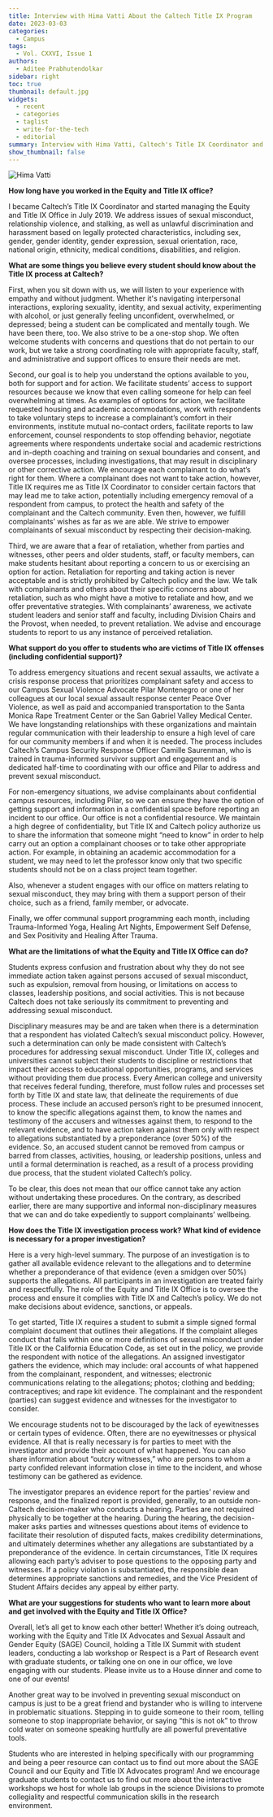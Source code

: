 ```yaml
---
title: Interview with Hima Vatti About the Caltech Title IX Program
date: 2023-03-03
categories:
  - Campus
tags:
  - Vol. CXXVI, Issue 1
authors:
  - Aditee Prabhutendolkar
sidebar: right
toc: true
thumbnail: default.jpg
widgets:
  - recent
  - categories
  - taglist
  - write-for-the-tech
  - editorial
summary: Interview with Hima Vatti, Caltech's Title IX Coordinator and Director of the Equity and Title IX Office.
show_thumbnail: false
---
```


![Hima Vatti](/img/2023/mar03/vatti.jpg)

**How long have you worked in the Equity and Title IX office?**


I became Caltech’s Title IX Coordinator and started managing the Equity and Title IX Office in July 2019.  We address issues of sexual misconduct, relationship violence, and stalking, as well as unlawful discrimination and harassment based on legally protected characteristics, including sex, gender, gender identity, gender expression, sexual orientation, race, national origin, ethnicity, medical conditions, disabilities, and religion.    


**What are some things you believe every student should know about the Title IX process at Caltech?**

First, when you sit down with us, we will listen to your experience with empathy and without judgment.  Whether it's navigating interpersonal interactions, exploring sexuality, identity, and sexual activity, experimenting with alcohol, or just generally feeling unconfident, overwhelmed, or depressed; being a student can be complicated and mentally tough.  We have been there, too.  We also strive to be a one-stop shop.  We often welcome students with concerns and questions that do not pertain to our work, but we take a strong coordinating role with appropriate faculty, staff, and administrative and support offices to ensure their needs are met.  


Second, our goal is to help you understand the options available to you, both for support and for action.  We facilitate students’ access to support resources because we know that even calling someone for help can feel overwhelming at times.  As examples of options for action, we facilitate requested housing and academic accommodations, work with respondents to take voluntary steps to increase a complainant’s comfort in their environments, institute mutual no-contact orders, facilitate reports to law enforcement, counsel respondents to stop offending behavior, negotiate agreements where respondents undertake social and academic restrictions and in-depth coaching and training on sexual boundaries and consent, and oversee processes, including investigations, that may result in disciplinary or other corrective action.  We encourage each complainant to do what’s right for them.  Where a complainant does not want to take action, however, Title IX requires me as Title IX Coordinator to consider certain factors that may lead me to take action, potentially including emergency removal of a respondent from campus, to protect the health and safety of the complainant and the Caltech community.  Even then, however, we fulfill complainants’ wishes as far as we are able.  We strive to empower complainants of sexual misconduct by respecting their decision-making.


Third, we are aware that a fear of retaliation, whether from parties and witnesses, other peers and older students, staff, or faculty members, can make students hesitant about reporting a concern to us or exercising an option for action.  Retaliation for reporting and taking action is never acceptable and is strictly prohibited by Caltech policy and the law. We talk with complainants and others about their specific concerns about retaliation, such as who might have a motive to retaliate and how, and we offer preventative strategies.  With complainants’ awareness, we activate student leaders and senior staff and faculty, including Division Chairs and the Provost, when needed, to prevent retaliation.  We advise and encourage students to report to us any instance of perceived retaliation.  


**What support do you offer to students who are victims of Title IX offenses (including confidential support)?**


To address emergency situations and recent sexual assaults, we activate a crisis response process that prioritizes complainant safety and access to our Campus Sexual Violence Advocate Pilar Montenegro or one of her colleagues at our local sexual assault response center Peace Over Violence, as well as paid and accompanied transportation to the Santa Monica Rape Treatment Center or the San Gabriel Valley Medical Center.  We have longstanding relationships with these organizations and maintain regular communication with their leadership to ensure a high level of care for our community members if and when it is needed.  The process includes Caltech’s Campus Security Response Officer Camille Saurenman, who is trained in trauma-informed survivor support and engagement and is dedicated half-time to coordinating with our office and Pilar to address and prevent sexual misconduct.  

For non-emergency situations, we advise complainants about confidential campus resources, including Pilar, so we can ensure they have the option of getting support and information in a confidential space before reporting an incident to our office.  Our office is not a confidential resource.  We maintain a high degree of confidentiality, but Title IX and Caltech policy authorize us to share the information that someone might “need to know” in order to help carry out an option a complainant chooses or to take other appropriate action.  For example, in obtaining an academic accommodation for a student, we may need to let the professor know only that two specific students should not be on a class project team together.  

Also, whenever a student engages with our office on matters relating to sexual misconduct, they may bring with them a support person of their choice, such as a friend, family member, or advocate.  

Finally, we offer communal support programming each month, including Trauma-Informed Yoga, Healing Art Nights, Empowerment Self Defense, and Sex Positivity and Healing After Trauma.


**What are the limitations of what the Equity and Title IX Office can do?**


Students express confusion and frustration about why they do not see immediate action taken against persons accused of sexual misconduct, such as expulsion, removal from housing, or limitations on access to classes, leadership positions, and social activities.  This is not because Caltech does not take seriously its commitment to preventing and addressing sexual misconduct.  


Disciplinary measures may be and are taken when there is a determination that a respondent has violated Caltech’s sexual misconduct policy. However, such a determination can only be made consistent with Caltech’s procedures for addressing sexual misconduct. Under Title IX, colleges and universities cannot subject their students to discipline or restrictions that impact their access to educational opportunities, programs, and services without providing them due process.  Every American college and university that receives federal funding, therefore, must follow rules and processes set forth by Title IX and state law, that delineate the requirements of due process.  These include an accused person’s right to be presumed innocent, to know the specific allegations against them, to know the names and testimony of the accusers and witnesses against them, to respond to the relevant evidence, and to have action taken against them only with respect to allegations substantiated by a preponderance (over 50%) of the evidence.  So, an accused student cannot be removed from campus or barred from classes, activities, housing, or leadership positions, unless and until a formal determination is reached, as a result of a process providing due process, that the student violated Caltech’s policy.


To be clear, this does not mean that our office cannot take any action without undertaking these procedures.  On the contrary, as described earlier, there are many supportive and informal non-disciplinary measures that we can and do take expediently to support complainants’ wellbeing.   


**How does the Title IX investigation process work? What kind of evidence is necessary for a proper investigation?**


Here is a very high-level summary.  The purpose of an investigation is to gather all available evidence relevant to the allegations and to determine whether a preponderance of that evidence (even a smidgen over 50%) supports the allegations.   All participants in an investigation are treated fairly and respectfully.  The role of the Equity and Title IX Office is to oversee the process and ensure it complies with Title IX and Caltech’s policy.  We do not make decisions about evidence, sanctions, or appeals. 


To get started, Title IX requires a student to submit a simple signed formal complaint document that outlines their allegations.  If the complaint alleges conduct that falls within one or more definitions of sexual misconduct under Title IX or the California Education Code, as set out in the policy, we provide the respondent with notice of the allegations.  An assigned investigator gathers the evidence, which may include: oral accounts of what happened from the complainant, respondent, and witnesses; electronic communications relating to the allegations; photos; clothing and bedding; contraceptives; and rape kit evidence.  The complainant and the respondent (parties) can suggest evidence and witnesses for the investigator to consider.  


We encourage students not to be discouraged by the lack of eyewitnesses or certain types of evidence.  Often, there are no eyewitnesses or physical evidence.  All that is really necessary is for parties to meet with the investigator and provide their account of what happened.  You can also share information about “outcry witnesses,” who are persons to whom a party confided relevant information close in time to the incident, and whose testimony can be gathered as evidence.   


The investigator prepares an evidence report for the parties’ review and response, and the finalized report is provided, generally, to an outside non-Caltech decision-maker who conducts a hearing.  Parties are not required physically to be together at the hearing.  During the hearing, the decision-maker asks parties and witnesses questions about items of evidence to facilitate their resolution of disputed facts, makes credibility determinations, and ultimately determines whether any allegations are substantiated by a preponderance of the evidence.  In certain circumstances, Title IX requires allowing each party’s adviser to pose questions to the opposing party and witnesses.  If a policy violation is substantiated, the responsible dean determines appropriate sanctions and remedies, and the Vice President of Student Affairs decides any appeal by either party.   


**What are your suggestions for students who want to learn more about and get involved with the Equity and Title IX Office?**


Overall, let’s all get to know each other better!  Whether it’s doing outreach, working with the Equity and Title IX Advocates and Sexual Assault and Gender Equity (SAGE) Council, holding a Title IX Summit with student leaders, conducting a lab workshop or Respect is a Part of Research event with graduate students, or talking one on one in our office, we love engaging with our students. Please invite us to a House dinner and come to one of our events!  


Another great way to be involved in preventing sexual misconduct on campus is just to be a great friend and bystander who is willing to intervene in problematic situations.  Stepping in to guide someone to their room, telling someone to stop inappropriate behavior, or saying “this is not ok” to throw cold water on someone speaking hurtfully are all powerful preventative tools.


Students who are interested in helping specifically with our programming and being a peer resource can contact us to find out more about the SAGE Council and our Equity and Title IX Advocates program!  And we encourage graduate students to contact us to find out more about the interactive workshops we host for whole lab groups in the science Divisions to promote collegiality and respectful communication skills in the research environment.  
 